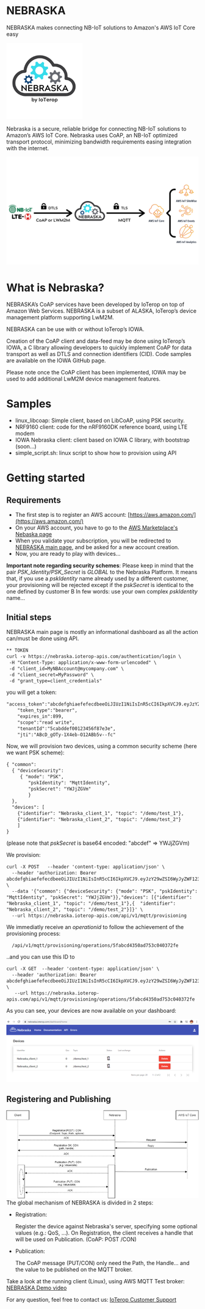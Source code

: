 # NEBRASKA
NEBRASKA makes connecting NB-IoT solutions to Amazon's AWS IoT Core easy

[![NEBRASKA Logo](.images/Nebraska_200-1.png)](https://ioterop.com/nebraska/)

Nebraska is a secure, reliable bridge for connecting NB-IoT solutions to Amazon’s AWS IoT Core. Nebraska uses CoAP, an NB-IoT optimized transport protocol, minimizing bandwidth requirements easing integration with the internet.



![NEBRASKA Flow](.images/Neb-Diagram.png)

# What is Nebraska?

NEBRASKA’s CoAP services have been developed by IoTerop on top of Amazon Web Services. NEBRASKA is a subset of ALASKA, IoTerop’s device management platform supporting LwM2M.

NEBRASKA can be use with or without IoTerop’s IOWA.

Creation of the CoAP client and data-feed may be done using IoTerop’s IOWA, a C library allowing developers to quickly implement CoAP for data transport as well as DTLS and connection identifiers (CID).
Code samples are available on the IOWA GitHub page.

Please note once the CoAP client has been implemented, IOWA may be used to add additional LwM2M device management features.

# Samples

  * linux_libcoap: Simple client, based on LibCoAP, using PSK security.
  * NRF9160 client: code for the nRF9160DK reference board, using LTE modem
  * IOWA Nebraska client: client based on IOWA C library, with bootstrap (soon...)
  * simple_script.sh: linux script to show how to provision using API

# Getting started
## Requirements
* The first step is to register an AWS account: [https://aws.amazon.com/](https://aws.amazon.com/)
* On your AWS account, you have to go to the [AWS Marketplace's Nebaska page](https://aws.amazon.com/marketplace/pp/IoTerop-Nebraska/B08PPS33V5)
* When you validate your subscription, you will be redirected to [NEBRASKA main page](https://nebraska.ioterop.com/login), and be asked for a new account creation.
* Now, you are ready to play with devices...

**Important note regarding security schemes**:
Please keep in mind that the pair *PSK_Identity/PSK_Secret* is *GLOBAL* to the Nebraska Platform. It means that, if you use a *pskIdentity* name already used by a different customer, your provisioning will be rejected except if the *pskSecret* is identical to the one defined by customer B
In few words: use your own complex *pskIdentity* name...

## Initial steps
NEBRASKA main page is mostly an informational dashboard as all the action can/must be done using API.

 ```
 ** TOKEN
 curl -v https://nebraska.ioterop-apis.com/authentication/login \
  -H "Content-Type: application/x-www-form-urlencoded" \
  -d "client_id=MyNBAccount@mycompany.com" \
  -d "client_secret=MyPassword" \
  -d "grant_type=client_credentials"
 ```
you will get a token:
```
"access_token":"abcdefghiaefefecdbeeOiJIUzI1NiIsInR5cCI6IkpXVCJ9.eyJzY29wZSI6WyJyZWF12331124pdGUiXSwidGVuYW50SWQiOiI1ZmY0MzFkNDRiZjUzMTA5MTVmODdlM2UiLCJleHAiE2MDk4NTU1OTYsImp0aSI6IkNaaUFfZE9TeS0xUOGutzi1PMTdNazV2LS1mYyIsImNsaWVudF9pZCI6Im9ndWl0ZXJAZnJlZS5mciJ9.BmLF7l2SbO8jYhFsdNrhMwAbnCdEfGnak",
	"token_type":"bearer",
	"expires_in":899,
	"scope":"read write",
	"tenantId":"5cabddef00123456f87e3e",
	"jti":"ABcD_gOTy-1X4eb-O12ABb5v--fc"
```
Now, we will provision two devices, using a common security scheme (here we want PSK scheme):
```
{ "common":
  { "deviceSecurity":
     { "mode": "PSK",
        "pskIdentity": "MqttIdentity",
        "pskSecret": "YWJjZGVm"
        }
  },
  "devices": [
    {"identifier": "Nebraska_client_1", "topic": "/demo/test_1"},
    {"identifier": "Nebraska_client_2", "topic": "/demo/test_2"}
    ]
}
```
(please note that *pskSecret* is base64 encoded: "abcdef" => YWJjZGVm)

We provision:
```
curl -X POST   --header 'content-type: application/json' \
  --header 'authorization: Bearer abcdefghiaefefecdbeeOiJIUzI1NiIsInR5cCI6IkpXVCJ9.eyJzY29wZSI6WyJyZWF12331124pdGUiXSwidGVuYW50SWQiOiI1ZmY0MzFkNDRiZjUzMTA5MTVmODdlM2UiLCJleHAiE2MDk4NTU1OTYsImp0aSI6IkNaaUFfZE9TeS0xUOGutzi1PMTdNazV2LS1mYyIsImNsaWVudF9pZCI6Im9ndWl0ZXJAZnJlZS5mciJ9.BmLF7l2SbO8jYhFsdNrhMwAbnCdEfGnak' \
  --data '{"common": {"deviceSecurity": {"mode": "PSK", "pskIdentity": "MqttIdentity", "pskSecret": "YWJjZGVm"}},"devices": [{"identifier": "Nebraska_client_1", "topic": "/demo/test_1"},{  "identifier": "Nebraska_client_2", "topic": "/demo/test_2"}]}' \
  --url https://nebraska.ioterop-apis.com/api/v1/mqtt/provisioning
```
We immediatly receive an *operationid* to follow the achievement of the provisioning process:
```
  /api/v1/mqtt/provisioning/operations/5fabcd4350ad753c040372fe
```

..and you can use this ID to
```
curl -X GET  --header 'content-type: application/json' \
  --header 'authorization: Bearer abcdefghiaefefecdbeeOiJIUzI1NiIsInR5cCI6IkpXVCJ9.eyJzY29wZSI6WyJyZWF12331124pdGUiXSwidGVuYW50SWQiOiI1ZmY0MzFkNDRiZjUzMTA5MTVmODdlM2UiLCJleHAiE2MDk4NTU1OTYsImp0aSI6IkNaaUFfZE9TeS0xUOGutzi1PMTdNazV2LS1mYyIsImNsaWVudF9pZCI6Im9ndWl0ZXJAZnJlZS5mciJ9.BmLF7l2SbO8jYhFsdNrhMwAbnCdEfGnak' \
   --url https://nebraska.ioterop-apis.com/api/v1/mqtt/provisioning/operations/5fabcd4350ad753c040372fe
   ```

   As you can see, your devices are now available on your dashboard:

   ![NEBRASKA dashboard](.images/dashboard0.png)

## Registering and Publishing

![NEBRASKA dashboard](.images/nebraska_Diagram.png)
The global mechanism of NEBRASKA is divided in 2 steps:
* Registration:

  Register the device against Nebraska's server, specifying some optional values (e.g.: QoS, ...). On Registration, the client receives a handle that will be used on Publication. (CoAP: POST /CON)

* Publication:

  The CoAP message (PUT/CON) only need the Path, the Handle... and the value to be published on the MQTT broker.


Take a look at the running client (Linux), using AWS MQTT Test broker: [NEBRASKA Demo video](https://f.hubspotusercontent20.net/hubfs/1727672/Nebraska/Nebraska_show.mp4)

For any question, feel free to contact us: [IoTerop Customer Support](mailto://support@ioterop.com?subject=[Github_NBK]Informations)
